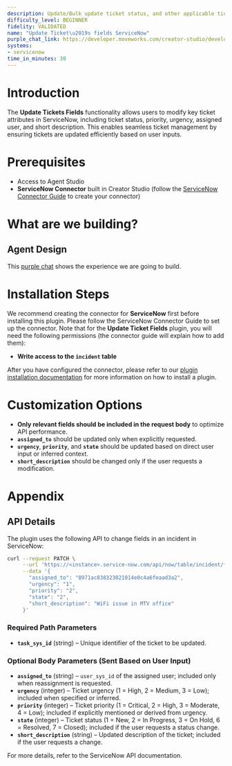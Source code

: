 ```yaml
---
description: Update/Bulk update ticket status, and other applicable ticket fields.
difficulty_level: BEGINNER
fidelity: VALIDATED
name: "Update Ticket\u2019s fields ServiceNow"
purple_chat_link: https://developer.moveworks.com/creator-studio/developer-tools/purple-chat/?conversation=%7B%22startTimestamp%22%3A%2211%3A43+AM%22%2C%22messages%22%3A%5B%7B%22parts%22%3A%5B%7B%22richText%22%3A%22I+want+to+update+the+status+of+a+ticket.%22%7D%5D%2C%22role%22%3A%22user%22%7D%2C%7B%22parts%22%3A%5B%7B%22richText%22%3A%22Okay%2C+which+ticket+would+you+like+to+update%3F%22%7D%5D%2C%22role%22%3A%22assistant%22%7D%2C%7B%22role%22%3A%22user%22%2C%22parts%22%3A%5B%7B%22richText%22%3A%22%3Cp%3EINC0012345%3C%2Fp%3E%22%7D%5D%7D%2C%7B%22parts%22%3A%5B%7B%22richText%22%3A%22Okay%2C+I+can+update+ticket+INC0012345.+What+is+the+new+status+you+want+to+set%3F%22%7D%5D%2C%22role%22%3A%22assistant%22%7D%2C%7B%22parts%22%3A%5B%7B%22richText%22%3A%22%3Cp%3EChange+ticket+number+INC0012345+Set+it+to+%27In+Progress%27%3C%2Fp%3E%22%7D%5D%2C%22role%22%3A%22user%22%7D%2C%7B%22parts%22%3A%5B%7B%22richText%22%3A%22Okay%2C+I%27ll+update+the+status+of+ticket+INC0012345+to+%27In+Progress%27.+Is+that+correct%3F%22%7D%2C%7B%22buttons%22%3A%5B%7B%22buttonText%22%3A%22Confirm%22%2C%22style%22%3A%22filled%22%7D%2C%7B%22buttonText%22%3A%22Edit%22%2C%22style%22%3A%22outlined%22%7D%2C%7B%22buttonText%22%3A%22Cancel%22%2C%22style%22%3A%22outlined%22%7D%5D%7D%5D%2C%22role%22%3A%22assistant%22%7D%2C%7B%22parts%22%3A%5B%7B%22richText%22%3A%22Updated+ticket+INC0012345%22%7D%2C%7B%22citations%22%3A%5B%7B%22citationTitle%22%3A%22INC0012345%22%2C%22connectorName%22%3A%22servicenow%22%7D%5D%7D%5D%2C%22role%22%3A%22assistant%22%7D%5D%7D
systems:
- servicenow
time_in_minutes: 30
---
```


# Introduction

The **Update Tickets Fields** functionality allows users to modify key ticket attributes in ServiceNow, including ticket status, priority, urgency, assigned user, and short description. This enables seamless ticket management by ensuring tickets are updated efficiently based on user inputs.

# Prerequisites

- Access to Agent Studio
- **ServiceNow Connector** built in Creator Studio (follow the [ServiceNow Connector Guide](https://developer.moveworks.com/creator-studio/resources/connector?id=servicenow) to create your connector)

# What are we building?

## Agent Design

This [purple chat](https://developer.moveworks.com/creator-studio/developer-tools/purple-chat/?conversation=%7B%22startTimestamp%22%3A%2211%3A43+AM%22%2C%22messages%22%3A%5B%7B%22parts%22%3A%5B%7B%22richText%22%3A%22I+want+to+update+the+status+of+a+ticket.%22%7D%5D%2C%22role%22%3A%22user%22%7D%2C%7B%22parts%22%3A%5B%7B%22richText%22%3A%22Okay%2C+which+ticket+would+you+like+to+update%3F%22%7D%5D%2C%22role%22%3A%22assistant%22%7D%2C%7B%22role%22%3A%22user%22%2C%22parts%22%3A%5B%7B%22richText%22%3A%22%3Cp%3EINC0012345%3C%2Fp%3E%22%7D%5D%7D%2C%7B%22parts%22%3A%5B%7B%22richText%22%3A%22Okay%2C+I+can+update+ticket+INC0012345.+What+is+the+new+status+you+want+to+set%3F%22%7D%5D%2C%22role%22%3A%22assistant%22%7D%2C%7B%22parts%22%3A%5B%7B%22richText%22%3A%22%3Cp%3EChange+ticket+number+INC0012345+Set+it+to+%27In+Progress%27%3C%2Fp%3E%22%7D%5D%2C%22role%22%3A%22user%22%7D%2C%7B%22parts%22%3A%5B%7B%22richText%22%3A%22Okay%2C+I%27ll+update+the+status+of+ticket+INC0012345+to+%27In+Progress%27.+Is+that+correct%3F%22%7D%2C%7B%22buttons%22%3A%5B%7B%22buttonText%22%3A%22Confirm%22%2C%22style%22%3A%22filled%22%7D%2C%7B%22buttonText%22%3A%22Edit%22%2C%22style%22%3A%22outlined%22%7D%2C%7B%22buttonText%22%3A%22Cancel%22%2C%22style%22%3A%22outlined%22%7D%5D%7D%5D%2C%22role%22%3A%22assistant%22%7D%2C%7B%22parts%22%3A%5B%7B%22richText%22%3A%22Updated+ticket+INC0012345%22%7D%2C%7B%22citations%22%3A%5B%7B%22citationTitle%22%3A%22INC0012345%22%2C%22connectorName%22%3A%22servicenow%22%7D%5D%7D%5D%2C%22role%22%3A%22assistant%22%7D%5D%7D) shows the experience we are going to build.

# Installation Steps

We recommend creating the connector for **ServiceNow** first before installing this plugin. Please follow the ServiceNow Connector Guide to set up the connector. Note that for the **Update Ticket Fields** plugin, you will need the following permissions (the connector guide will explain how to add them):

- **Write access to the `incident` table**

After you have configured the connector, please refer to our [plugin installation documentation](https://help.moveworks.com/docs/ai-agent-marketplace-installation) for more information on how to install a plugin.

# Customization Options

- **Only relevant fields should be included in the request body** to optimize API performance.
- **`assigned_to`** should be updated only when explicitly requested.
- **`urgency`**, **`priority`**, and **`state`** should be updated based on direct user input or inferred context.
- **`short_description`** should be changed only if the user requests a modification.

# Appendix

## API Details

The plugin uses the following API to change fields in an incident in ServiceNow:

```bash
curl --request PATCH \
     --url 'https://<instance>.service-now.com/api/now/table/incident/{{task_sys_id}}' \
     --data '{
       "assigned_to": "8971ac838323021014e0c4a6feaad3a2",
       "urgency": "1",
       "priority": "2",
       "state": "2",
       "short_description": "WiFi issue in MTV office"
     }'
```

### Required Path Parameters

- **`task_sys_id`** (string) – Unique identifier of the ticket to be updated.

### Optional Body Parameters (Sent Based on User Input)

- **`assigned_to`** (string) – `user_sys_id` of the assigned user; included only when reassignment is requested.
- **`urgency`** (integer) – Ticket urgency (1 = High, 2 = Medium, 3 = Low); included when specified or inferred.
- **`priority`** (integer) – Ticket priority (1 = Critical, 2 = High, 3 = Moderate, 4 = Low); included if explicitly mentioned or derived from urgency.
- **`state`** (integer) – Ticket status (1 = New, 2 = In Progress, 3 = On Hold, 6 = Resolved, 7 = Closed); included if the user requests a status change.
- **`short_description`** (string) – Updated description of the ticket; included if the user requests a change.

For more details, refer to the ServiceNow API documentation.